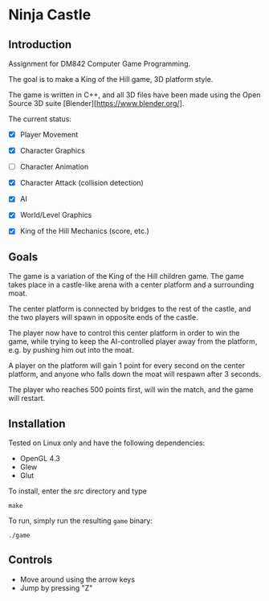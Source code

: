 # Ninja Castle
## Introduction
Assignment for DM842 Computer Game Programming.

The goal is to make a King of the Hill game, 3D platform style.

The game is written in C++, and all 3D files have been made using
the Open Source 3D suite [Blender][https://www.blender.org/].

The current status:

 - [x] Player Movement
 - [x] Character Graphics
 - [ ] Character Animation
 - [x] Character Attack (collision detection)
 - [x] AI
 - [x] World/Level Graphics
 - [x] King of the Hill Mechanics (score, etc.)


## Goals
The game is a variation of the King of the Hill children game. The game
takes place in a castle-like arena with a center platform and a surrounding moat.

The center platform is connected by bridges to the rest of the castle, and the two
players will spawn in opposite ends of the castle.

The player now have to control this center platform in order to win the game, while
trying to keep the AI-controlled player away from the platform, e.g. by pushing him
out into the moat.

A player on the platform will gain 1 point for every second on the center platform,
and anyone who falls down the moat will respawn after 3 seconds.

The player who reaches 500 points first, will win the match, and the game will restart.


## Installation
Tested on Linux only and have the following dependencies:
 - OpenGL 4.3
 - Glew
 - Glut

To install, enter the _src_ directory and type
```
make
```

To run, simply run the resulting `game` binary:
```
./game
```

## Controls
 - Move around using the arrow keys
 - Jump by pressing "Z"

